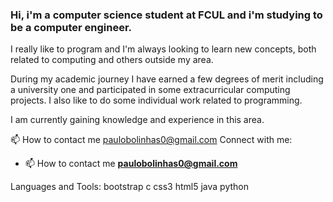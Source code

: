 ### Hi, i'm a computer science student at FCUL and i'm studying to be a computer engineer.

I really like to program and I'm always looking to learn new concepts, both related to computing and others outside my area.

During my academic journey I have earned a few degrees of merit including a university one and participated in some extracurricular computing projects. I also like to do some individual work related to programming.

I am currently gaining knowledge and experience in this area.

📫 How to contact me paulobolinhas0@gmail.com
Connect with me:
- 📫 How to contact me **paulobolinhas0@gmail.com**

Languages and Tools:
bootstrap c css3 html5 java python
<!--
**paulobolinhas/paulobolinhas** is a ✨ _special_ ✨ repository because its `README.md` (this file) appears on your GitHub profile.
-->
